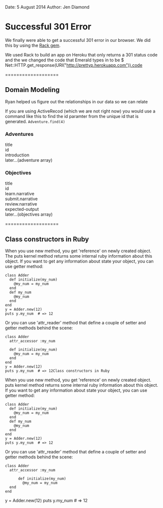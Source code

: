 Date: 5 August 2014
Author: Jen Diamond

# Successful 301 Error

We finally were able to get a successful 301 error in our browser.
We did this by using the [Rack gem](http://rack.github.io/).

We used Rack to build an app on Heroku that only returns a 301 status code 
and the we changed the code that Emerald types in to be
$ Net::HTTP.get_response(URI("http://prettyp.herokuapp.com")).code

===================

## Domain Modeling

Ryan helped us figure out the relationships in our data so we can relate

If you are using ActiveRecod (which we are not right now) you would use a command 
like this to find the id paramter from the unique id that is generated.
`Adventure.find(4)`

### Adventures

title  
id  
introduction  
later...(adventure array)

### Objectives

title  
id  
learn.narrative  
submit.narrative  
review.narrative  
expected-output  
later...(objectives array)

===================

## Class constructors in Ruby

When you use new method, you get 'reference' on newly created object. 
The puts kernel method returns some internal ruby information about this 
object. If you want to get any information about state your object, 
you can use getter method:

    class Adder
      def initialize(my_num)
        @my_num = my_num
      end
      def my_num
        @my_num
      end
    end
    y = Adder.new(12)
    puts y.my_num  # => 12

Or you can use 'attr_reader' method that define a couple of setter and
 getter methods behind the scene:

    class Adder
      attr_accessor :my_num

      def initialize(my_num)
        @my_num = my_num
      end
    end
    y = Adder.new(12)
    puts y.my_num  # => 12Class constructors in Ruby

When you use new method, you get 'reference' on newly created object. puts kernel method returns some internal ruby information about this object. If you want to get any information about state your object, you can use getter method:

    class Adder
      def initialize(my_num)
        @my_num = my_num
      end
      def my_num
        @my_num
      end
    end
    y = Adder.new(12)
    puts y.my_num  # => 12
Or you can use 'attr_reader' method that define a couple of setter and getter methods behind the scene:

    class Adder
      attr_accessor :my_num

          def initialize(my_num)
            @my_num = my_num
      end      
    end
y = Adder.new(12)
        puts y.my_num  # => 12
